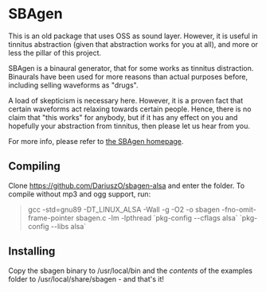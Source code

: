 # SBAgen

This is an old package that uses OSS as sound layer. However, it is useful in tinnitus abstraction (given that abstraction works for you at all), and more or less the pillar of this project.

SBAgen is a binaural generator, that for some works as tinnitus distraction. Binaurals have been used for more reasons than actual purposes before, including selling waveforms as "drugs".

A load of skepticism is necessary here. However, it is a proven fact that certain waveforms act relaxing towards certain people. Hence, there is no claim that "this works" for anybody, but if it has any effect on you and hopefully your abstraction from tinnitus, then please let us hear from you.

For more info, please refer to [the SBAgen homepage][1].

## Compiling

Clone https://github.com/DariuszO/sbagen-alsa and enter the folder. To compile without mp3 and ogg support, run:

> gcc -std=gnu89 -DT_LINUX_ALSA -Wall -g -O2 -o sbagen -fno-omit-frame-pointer sbagen.c -lm -lpthread \`pkg-config --cflags alsa\` \`pkg-config --libs alsa\`

## Installing

Copy the sbagen binary to /usr/local/bin and the *contents* of the examples folder to /usr/local/share/sbagen - and that's it!

[1]: http://uazu.net/sbagen/
